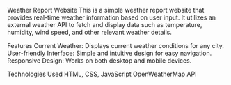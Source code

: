 Weather Report Website
This is a simple weather report website that provides real-time weather information based on user input. It utilizes an external weather API to fetch and display data such as temperature, humidity, wind speed, and other relevant weather details.

Features
Current Weather: Displays current weather conditions for any city.
User-friendly Interface: Simple and intuitive design for easy navigation.
Responsive Design: Works on both desktop and mobile devices.


Technologies Used
HTML, CSS, JavaScript
OpenWeatherMap API
